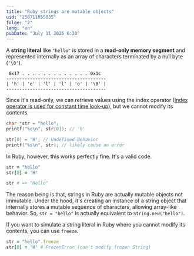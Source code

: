 ```yaml
---
title: "Ruby strings are mutable objects"
uid: "250711055035"
folge: "2"
lang: "en"
pubDate: "July 11 2025 6:20"
---
```


A **string literal** like `"hello"` is stored in a **read-only memory segment** and represented internally as an array of characters terminated by a null byte (`'\0'`).

```text
 0x17 . . . . . . . . . . . . . 0x1c
--------------------------------------
| 'h' | 'e' | 'l' | 'l' | 'o' | '\0' |
--------------------------------------
```

Since it's read-only, we can retrieve values using the index operator ([Index operator is used for constant time look-up](/en/note/250710210125-en/)), but we cannot modify its contents.
```c
char *str = "hello";
printf("%c\n", str[0]); // 'h'

str[0] = 'H'; // Undefined Behavior
printf("%s\n", str); // likely cause an error
```

In Ruby, however, this works perfectly fine. It's a valid code.
```ruby
str = "hello"
str[0] = 'H'

str # => "Hello"
```

The reason being is that, strings in Ruby are actually mutable objects not immutable. Under the hood, it's creating an instance of a string object that internally stores a mutable sequence of characters, allowing array-like behavior. So, `str = "hello"` is actually equivalent to `String.new("hello")`.

If you want to simulate a string literal in Ruby where you cannot modify its contents, you can use `freeze`.

```ruby
str = "hello".freeze
str[0] = 'H' # FrozenError (can't modify frozen String)
```